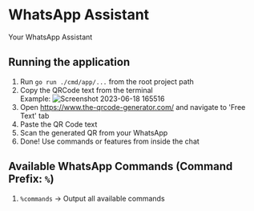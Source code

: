 # WhatsApp Assistant
Your WhatsApp Assistant

## Running the application
1. Run `go run ./cmd/app/...` from the root project path
2. Copy the QRCode text from the terminal<br>
Example:
![Screenshot 2023-06-18 165516](https://github.com/defryheryanto/whatsapp-assistant/assets/75387883/8ff376a2-8c6f-4b58-921c-41cc0cb32089)
3. Open https://www.the-qrcode-generator.com/ and navigate to 'Free Text' tab
4. Paste the QR Code text
5. Scan the generated QR from your WhatsApp
6. Done! Use commands or features from inside the chat

## Available WhatsApp Commands (Command Prefix: `%`)
1. `%commands` -> Output all available commands
